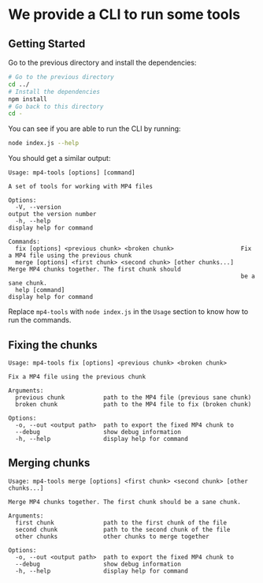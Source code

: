 # We provide a CLI to run some tools

## Getting Started

Go to the previous directory and install the dependencies:

```sh
# Go to the previous directory
cd ../
# Install the dependencies
npm install
# Go back to this directory
cd -
```

You can see if you are able to run the CLI by running:

```sh
node index.js --help
```

You should get a similar output:

```
Usage: mp4-tools [options] [command]

A set of tools for working with MP4 files

Options:
  -V, --version                                                   output the version number
  -h, --help                                                      display help for command

Commands:
  fix [options] <previous chunk> <broken chunk>                   Fix a MP4 file using the previous chunk
  merge [options] <first chunk> <second chunk> [other chunks...]  Merge MP4 chunks together. The first chunk should
                                                                  be a sane chunk.
  help [command]                                                  display help for command
```

Replace `mp4-tools` with `node index.js` in the `Usage` section to know how to run the commands.

## Fixing the chunks

```
Usage: mp4-tools fix [options] <previous chunk> <broken chunk>

Fix a MP4 file using the previous chunk

Arguments:
  previous chunk           path to the MP4 file (previous sane chunk)
  broken chunk             path to the MP4 file to fix (broken chunk)

Options:
  -o, --out <output path>  path to export the fixed MP4 chunk to
  --debug                  show debug information
  -h, --help               display help for command
```

## Merging chunks

```
Usage: mp4-tools merge [options] <first chunk> <second chunk> [other chunks...]

Merge MP4 chunks together. The first chunk should be a sane chunk.

Arguments:
  first chunk              path to the first chunk of the file
  second chunk             path to the second chunk of the file
  other chunks             other chunks to merge together

Options:
  -o, --out <output path>  path to export the fixed MP4 chunk to
  --debug                  show debug information
  -h, --help               display help for command
```
